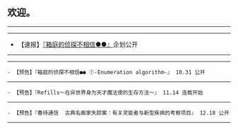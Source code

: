 ## 欢迎。


---
---

- 【速报】[『箱庭的侦探不相信●●』](https://rukarucia.github.io/_posts/2020-10-30-%E7%AE%B1%E4%BE%A6%E6%B1%87%E6%80%BB%E9%A1%B5/)企划公开

---
---


    - 【预告】『箱庭的侦探不相信●● ①-Enumeration algorithm-』 10.31 公开

---

    - 【预告】『Refills～在异世界身为天才魔法使的生存方法～』 11.14 连载开始

---

    - 【预告】『春待通信  古典名画家失踪案：有关灵能者与新型疾病的考察项目』 12.18 公开

---
